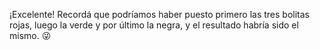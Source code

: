 ¡Excelente! Recordá que podríamos haber puesto primero las tres bolitas rojas, luego la verde y por último la negra, y el resultado habría sido el mismo. :stuck_out_tongue_winking_eye: 